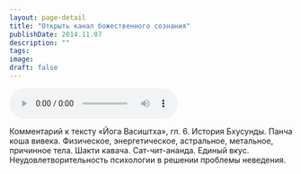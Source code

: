 ```yaml
---
layout: page-detail
title: "Открыть канал божественного сознания"
publishDate: 2014.11.07
description: ""
tags:
image:
draft: false
---
```


<audio title="2014.11.07 - Открыть канал божественного сознания.mp3" src="/upload/iblock/76e/76e365834dd7487082a325e1b719b1d8.mp3" controls=""></audio>

 Комментарий к тексту «Йога Васиштха», гл. 6\. История Бхусунды. Панча коша вивека. Физическое, энергетическое, астральное, метальное, причинное тела. Шакти кавача. Сат-чит-ананда. Единый вкус. Неудовлетворительность психологии в решении проблемы неведения. 

  
